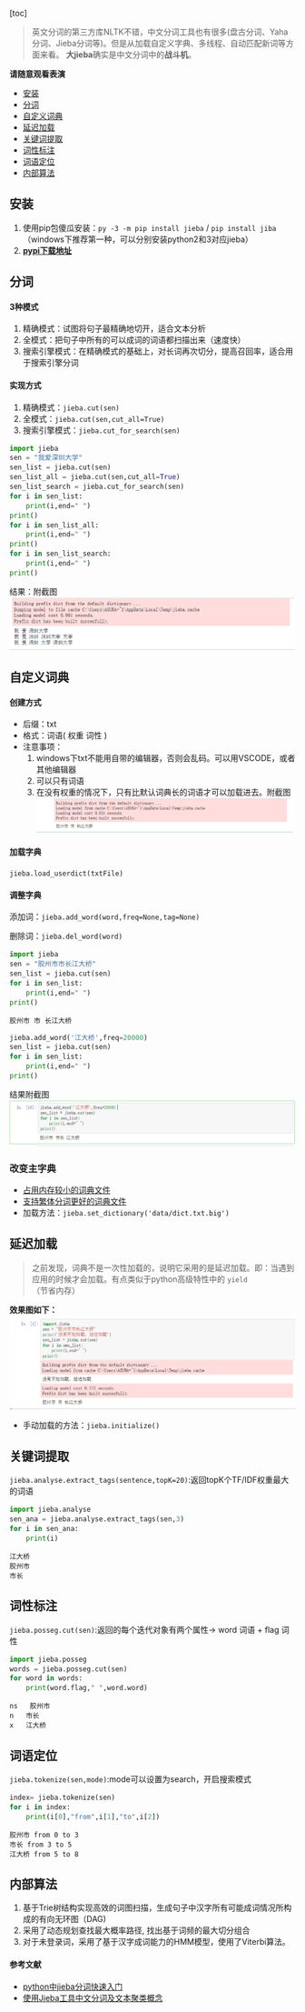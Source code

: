 [toc]

> 英文分词的第三方库NLTK不错，中文分词工具也有很多(盘古分词、Yaha分词、Jieba分词等)。但是从加载自定义字典、多线程、自动匹配新词等方面来看。
**大jieba**确实是中文分词中的**战斗机**。

**请随意观看表演**
- [安装](#安装)
- [分词](#分词)
- [自定义词典](#自定义词典)
- [延迟加载](#延迟加载)
- [关键词提取](#关键词提取)
- [词性标注](#词性标注)
- [词语定位](#词语定位)
- [内部算法](#内部算法)

<a id="安装"></a>
## 安装

1. 使用pip包傻瓜安装：`py -3 -m pip install jieba` / `pip install jiba`（windows下推荐第一种，可以分别安装python2和3对应jieba）
2. **[pypi下载地址](https://pypi.python.org/pypi/jieba/)**

<a id="分词"></a>
## 分词

#### 3种模式
1. 精确模式：试图将句子最精确地切开，适合文本分析
2. 全模式：把句子中所有的可以成词的词语都扫描出来（速度快）
3. 搜索引擎模式：在精确模式的基础上，对长词再次切分，提高召回率，适合用于搜索引擎分词

#### 实现方式
1. 精确模式：`jieba.cut(sen)`
2. 全模式：`jieba.cut(sen,cut_all=True)`
3. 搜索引擎模式：`jieba.cut_for_search(sen)`

```python
import jieba
sen = "我爱深圳大学"
sen_list = jieba.cut(sen)
sen_list_all = jieba.cut(sen,cut_all=True)
sen_list_search = jieba.cut_for_search(sen)
for i in sen_list:
    print(i,end=" ")
print()
for i in sen_list_all:
    print(i,end=" ")
print()
for i in sen_list_search:
    print(i,end=" ")
print()
```
结果：附截图
![](../../Images/自然语言处理/中文分词中的战斗机Jieba库/1.png)



<a id="自定义词典"></a>
## 自定义词典

#### 创建方式

- 后缀：txt
- 格式：词语( 权重 词性 )
- 注意事项：
    1. windows下txt不能用自带的编辑器，否则会乱码。可以用VSCODE，或者其他编辑器
    2. 可以只有词语
    3. 在没有权重的情况下，只有比默认词典长的词语才可以加载进去。附截图
    ![](../../Images/自然语言处理/中文分词中的战斗机Jieba库/2.png)


#### 加载字典
`jieba.load_userdict(txtFile)`

#### 调整字典
添加词：`jieba.add_word(word,freq=None,tag=None)`

删除词：`jieba.del_word(word)`
```python
import jieba
sen = "胶州市市长江大桥"
sen_list = jieba.cut(sen)
for i in sen_list:
    print(i,end=" ")
print()
```
    胶州市 市 长江大桥
```python
jieba.add_word('江大桥',freq=20000)
sen_list = jieba.cut(sen)
for i in sen_list:
    print(i,end=" ")
print()
```
结果附截图
![](../../Images/自然语言处理/中文分词中的战斗机Jieba库/3.png)


### 改变主字典
- [占用内存较小的词典文件]( https://github.com/fxsjy/jieba/raw/master/extra_dict/dict.txt.small)
- [支持繁体分词更好的词典文件](https://github.com/fxsjy/jieba/raw/master/extra_dict/dict.txt.big)
- 加载方法：`jieba.set_dictionary('data/dict.txt.big')`

<a id="延迟加载"></a>
## 延迟加载
> 之前发现，词典不是一次性加载的，说明它采用的是延迟加载。即：当遇到应用的时候才会加载。有点类似于python高级特性中的 `yield` （节省内存）

**效果图如下：**
![](../../Images/自然语言处理/中文分词中的战斗机Jieba库/4.png)

- 手动加载的方法：`jieba.initialize()`

<a id="关键词提取"></a>
## 关键词提取

`jieba.analyse.extract_tags(sentence,topK=20)`:返回topK个TF/IDF权重最大的词语
```python
import jieba.analyse
sen_ana = jieba.analyse.extract_tags(sen,3)
for i in sen_ana:
    print(i)
```
    江大桥
    胶州市
    市长

<a id="词性标注"></a>
## 词性标注
`jieba.posseg.cut(sen)`:返回的每个迭代对象有两个属性-> word 词语 + flag 词性

```python
import jieba.posseg
words = jieba.posseg.cut(sen)
for word in words:
    print(word.flag," ",word.word)
```
    ns   胶州市
    n   市长
    x   江大桥


<a id="词语定位"></a>
## 词语定位
`jieba.tokenize(sen,mode)`:mode可以设置为search，开启搜索模式
```python
index= jieba.tokenize(sen)
for i in index:
    print(i[0],"from",i[1],"to",i[2])
```
    胶州市 from 0 to 3
    市长 from 3 to 5
    江大桥 from 5 to 8

<a id="内部算法"></a>
## 内部算法 
1. 基于Trie树结构实现高效的词图扫描，生成句子中汉字所有可能成词情况所构成的有向无环图（DAG)
2. 采用了动态规划查找最大概率路径, 找出基于词频的最大切分组合
3. 对于未登录词，采用了基于汉字成词能力的HMM模型，使用了Viterbi算法。

#### 参考文献
- [python中jieba分词快速入门](http://blog.sina.com.cn/s/blog_7d8326290102vzpb.html)
- [使用Jieba工具中文分词及文本聚类概念](https://yq.aliyun.com/articles/26040)